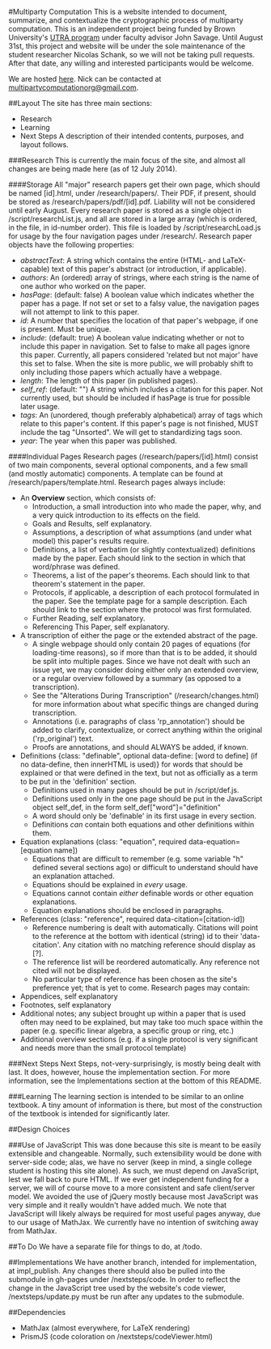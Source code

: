 #Multiparty Computation
This is a website intended to document, summarize, and contextualize the cryptographic process of multiparty computation. This is an independent project being funded by Brown University's [UTRA program](https://www.brown.edu/academics/college/fellowships/utra/) under faculty advisor John Savage. Until August 31st, this project and website will be under the sole maintenance of the student researcher Nicolas Schank, so we will not be taking pull requests. After that date, any willing and interested participants would be welcome.

We are hosted [here](http://multipartycomputation.org/). Nick can be contacted at [multipartycomputationorg@gmail.com](mailto:multipartycomputationorg@gmail.com).

##Layout
The site has three main sections:
- Research
- Learning
- Next Steps
A description of their intended contents, purposes, and layout follows.

###Research
This is currently the main focus of the site, and almost all changes are being made here (as of 12 July 2014).

####Storage
All "major" research papers get their own page, which should be named [id].html, under /research/papers/. Their PDF, if present, should be stored as /research/papers/pdf/[id].pdf. Liability will not be considered until early August.
Every research paper is stored as a single object in /script/researchList.js, and all are stored in a large array (which is ordered, in the file, in id-number order). This file is loaded by /script/researchLoad.js for usage by the four navigation pages under /research/.
Research paper objects have the following properties:
- *abstractText*: A string which contains the entire (HTML- and LaTeX-capable) text of this paper's abstract (or introduction, if applicable).
- *authors*: An (ordered) array of strings, where each string is the name of one author who worked on the paper.
- *hasPage*: (default: false) A boolean value which indicates whether the paper has a page. If not set or set to a falsy value, the navigation pages will not attempt to link to this paper.
- *id*: A number that specifies the location of that paper's webpage, if one is present. Must be unique.
- *include*: (default: true) A boolean value indicating whether or not to include this paper in navigation. Set to false to make all pages ignore this paper. Currently, all papers considered 'related but not major' have this set to false. When the site is more public, we will probably shift to only including those papers which actually have a webpage.
- *length*: The length of this paper (in published pages).
- *self_ref*: (default: "") A string which includes a citation for this paper. Not currently used, but should be included if hasPage is true for possible later usage.
- *tags*: An (unordered, though preferably alphabetical) array of tags which relate to this paper's content. If this paper's page is not finished, MUST include the tag "Unsorted". We will get to standardizing tags soon.
- *year*: The year when this paper was published.

####Individual Pages
Research pages (/research/papers/[id].html) consist of two main components, several optional components, and a few small (and mostly automatic) components. A template can be found at /research/papers/template.html.
Research pages always include:
- An **Overview** section, which consists of:
	- Introduction, a small introduction into who made the paper, why, and a very quick introduction to its effects on the field.
	- Goals and Results, self explanatory.
	- Assumptions, a description of what assumptions (and under what model) this paper's results require.
	- Definitions, a list of verbatim (or slightly contextualized) definitions made by the paper. Each should link to the section in which that word/phrase was defined.
	- Theorems, a list of the paper's theorems. Each should link to that theorem's statement in the paper.
	- Protocols, if applicable, a description of each protocol formulated in the paper. See the template page for a sample description. Each should link to the section where the protocol was first formulated.
	- Further Reading, self explanatory.
	- Referencing This Paper, self explanatory.
- A transcription of either the page or the extended abstract of the page. 
	- A single webpage should only contain 20 pages of equations (for loading-time reasons), so if more than that is to be added, it should be split into multiple pages. Since we have not dealt with such an issue yet, we may consider doing either only an extended overview, or a regular overview followed by a summary (as opposed to a transcription).
	- See the "Alterations During Transcription" (/research/changes.html) for more information about what specific things are changed during transcription.
	- Annotations (i.e. paragraphs of class 'rp_annotation') should be added to clarify, contextualize, or correct anything within the original ('rp_original') text.
	- Proofs are annotations, and should ALWAYS be added, if known.
- Definitions {class: "definable", optional data-define: [word to define] (if no data-define, then innerHTML is used)} for words that should be explained or that were defined in the text, but not as officially as a term to be put in the 'definition' section.
	- Definitions used in many pages should be put in /script/def.js.
	- Definitions used only in the one page should be put in the JavaScript object self_def, in the form self_def["word"]="definition"
	- A word should only be 'definable' in its first usage in every section.
	- Definitions _can_ contain both equations and other definitions within them.
- Equation explanations (class: "equation", required data-equation=[equation name])
	- Equations that are difficult to remember (e.g. some variable "h" defined several sections ago) or difficult to understand should have an explanation attached.
	- Equations should be explained in _every_ usage.
	- Equations cannot contain _either_ definable words or other equation explanations.
	- Equation explanations should be enclosed in paragraphs.
- References (class: "reference", required data-citation=[citation-id])
	- Reference numbering is dealt with automatically. Citations will point to the reference at the bottom with identical (string) id to their 'data-citation'. Any citation with no matching reference should display as [?].
	- The reference list will be reordered automatically. Any reference not cited will not be displayed.
	- No particular type of reference has been chosen as the site's preference yet; that is yet to come.
Research pages may contain:
- Appendices, self explanatory
- Footnotes, self explanatory
- Additional notes; any subject brought up within a paper that is used often may need to be explained, but may take too much space within the paper (e.g. specific linear algebra, a specific group or ring, etc.)
- Additional overview sections (e.g. if a single protocol is very significant and needs more than the small protocol template)

###Next Steps
Next Steps, not-very-surprisingly, is mostly being dealt with last. It does, however, house the implementation section. For more information, see the Implementations section at the bottom of this README.

###Learning
The learning section is intended to be similar to an online textbook. A tiny amount of information is there, but most of the construction of the textbook is intended for significantly later.
	
##Design Choices

###Use of JavaScript
This was done because this site is meant to be easily extensible and changeable. Normally, such extensibility would be done with server-side code; alas, we have no server (keep in mind, a single college student is hosting this site alone). As such, we must depend on JavaScript, lest we fall back to pure HTML. If we ever get independent funding for a server, we will of course move to a more consistent and safe client/server model.
We avoided the use of jQuery mostly because most JavaScript was very simple and it really wouldn't have added much.
We note that JavaScript will likely always be required for most useful pages anyway, due to our usage of MathJax. We currently have no intention of switching away from MathJax.

##To Do
We have a separate file for things to do, at /todo.

##Implementations
We have another branch, intended for implementation, at impl_publish. Any changes there should also be pulled into the submodule in gh-pages under /nextsteps/code. In order to reflect the change in the JavaScript tree used by the website's code viewer, /nextsteps/update.py must be run after any updates to the submodule.

##Dependencies
- MathJax (almost everywhere, for LaTeX rendering)
- PrismJS (code coloration on /nextsteps/codeViewer.html)